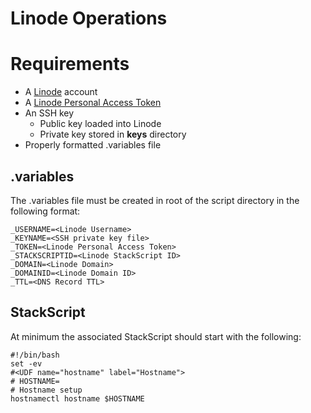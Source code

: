 # Linode Operations

# Requirements

 - A [Linode](https://www.linode.com/) account
 - A [Linode Personal Access Token](https://www.linode.com/docs/guides/getting-started-with-the-linode-api/)
 - An SSH key
	 - Public key loaded into Linode
	 - Private key stored in **keys** directory
 - Properly formatted .variables file

## .variables

The .variables file must be created in root of the script directory in the following format:

    _USERNAME=<Linode Username>
    _KEYNAME=<SSH private key file>
    _TOKEN=<Linode Personal Access Token>
    _STACKSCRIPTID=<Linode StackScript ID>
    _DOMAIN=<Linode Domain>
    _DOMAINID=<Linode Domain ID>
    _TTL=<DNS Record TTL>

## StackScript

At minimum the associated StackScript should start with the following:

    #!/bin/bash
    set -ev
    #<UDF name="hostname" label="Hostname">
    # HOSTNAME=
    # Hostname setup
    hostnamectl hostname $HOSTNAME
